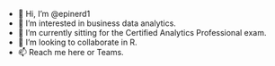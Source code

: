 - 👋 Hi, I’m @epinerd1
- 👀 I’m interested in business data analytics.
- 🌱 I’m currently sitting for the Certified Analytics Professional exam.
- 💞️ I’m looking to collaborate in R.
- 📫 Reach me here or Teams.
